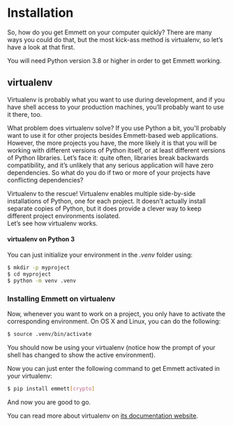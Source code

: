 
Installation
============

So, how do you get Emmett on your computer quickly? There are many ways you could do that, but the most kick-ass method is virtualenv, so let’s have a look at that first.

You will need Python version 3.8 or higher in order to get Emmett working.

virtualenv
----------

Virtualenv is probably what you want to use during development, and if you have shell access to your production machines, you’ll probably want to use it there, too.

What problem does virtualenv solve? If you use Python a bit, you'll probably want to use it for other projects besides Emmett-based web applications. However, the more projects you have, the more likely it is that you will be working with different versions of Python itself, or at least different versions of Python libraries. Let’s face it: quite often, libraries break backwards compatibility, and it’s unlikely that any serious application will have zero dependencies. So what do you do if two or more of your projects have conflicting dependencies?

Virtualenv to the rescue! Virtualenv enables multiple side-by-side installations of Python, one for each project. It doesn’t actually install separate copies of Python, but it does provide a clever way to keep different project environments isolated.   
Let’s see how virtualenv works.

#### virtualenv on Python 3

You can just initialize your environment in the *.venv* folder using:

```bash
$ mkdir -p myproject
$ cd myproject
$ python -m venv .venv
```

### Installing Emmett on virtualenv

Now, whenever you want to work on a project, you only have to activate the corresponding environment. On OS X and Linux, you can do the following:

```bash
$ source .venv/bin/activate
```

You should now be using your virtualenv (notice how the prompt of your shell has changed to show the active environment).

Now you can just enter the following command to get Emmett activated in your virtualenv:

```bash
$ pip install emmett[crypto]
```

And now you are good to go.

You can read more about virtualenv on [its documentation website](https://docs.python.org/3/library/venv.html).

